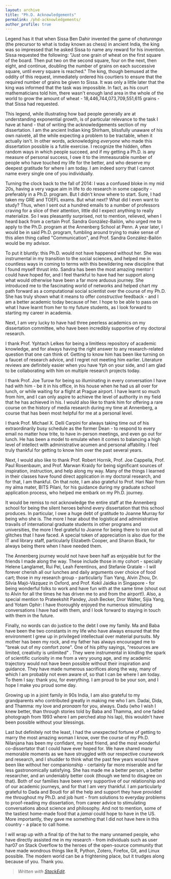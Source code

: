 ```yaml
---
layout: archive
title: "Ph.D. Acknowledgements"
permalink: /phd-acknowledgements/
author_profile: true
---
```

Legend has it that when Sissa Ben Dahir invented the game of *chaturanga* (the precursor to what is today known as chess) in ancient India, the king was so impressed that he asked Sissa to name any reward for his invention. Sissa requested the following: "Just one grain of wheat on the first square of the board. Then put two on the second square, four on the next, then eight, and continue, doubling the number of grains on each successive square, until every square is reached." The king, though bemused at the oddity of this request, immediately ordered his courtiers to ensure that the required number of grains be given to Sissa. It was only a little later that the king was informed that the task was impossible. In fact, as his court mathematicians told him, there wasn't enough land area in the whole of the world to grow the amount of wheat - 18,446,744,073,709,551,615 grains - that Sissa had requested.

This legend, while illustrating how bad people generally are at understanding exponential growth, is of particular relevance to the task I have at hand - that of writing the acknowledgements section of my dissertation. I am the ancient Indian king Shirham, blissfully unaware of his own naiveté, all the while expecting a problem to be tractable, when it actually isn't. In other words, acknowledging *everyone* who made this dissertation possible is a futile exercise. I recognize the hidden, often random ways in which people succeed, and if my getting a Ph.D. is any measure of personal success, I owe it to the immeasurable number of people who have touched my life for the better, and who deserve my deepest gratitude for where I am today. I am indeed sorry that I cannot name every single one of you individually.

Turning the clock back to the fall of 2014: I was a confused bloke in my mid 20s, having a very vague aim in life to do research in some capacity - preferably in a Ph.D. program. But I didn't know where to start. Sure, I had taken my GRE and TOEFL exams. But what next? What did I even want to study? Thus, when I sent out a hundred emails to a number of professors craving for a slice of their attention, little did I expect anything to really materialize. So I was pleasantly surprised, not to mention, relieved, when I heard back from a certain Prof. Sandra González-Bailón, who urged me to apply to the Ph.D. program at the Annenberg School at Penn. A year later, I would be in said Ph.D. program, fumbling around trying to make sense of this alien thing called "Communication", and Prof. Sandra González-Bailón would be my advisor.

To put it bluntly: this Ph.D. would not have happened without her. She was instrumental in my transition to the social sciences, and helped me in countless ways in coming to terms with this bewildering new discipline that I found myself thrust into. Sandra has been the most amazing mentor I could have hoped for, and I feel thankful to have had her support along what would otherwise have been a far more arduous journey. She introduced me to the fascinating world of networks and helped chart my path forward as a computational social scientist over the course of my Ph.D. She has truly shown what it means to offer *constructive* feedback - and I am a better academic today because of her. I hope to be able to pass on what I have learnt from her to my future students, as I look forward to starting my career in academia.

Next, I am very lucky to have had three peerless academics on my dissertation committee, who have been incredibly supportive of my doctoral research.

I thank Prof. Yphtach Lelkes for being a limitless repository of academic knowledge, and for always having the right answer to any research-related question that one can think of. Getting to know him has been like turning on a faucet of research advice, and I regret not meeting him earlier. Literature reviews are definitely easier when you have Yph on your side, and I am glad to be collaborating with him on multiple research projects today.

I thank Prof. Joe Turow for being so illuminating in every conversation I have had with him - be it in his office, in his house when he had us all over for lunch, or while waiting for a flight at Prague airport. I have learnt so much from him, and I can only aspire to achieve the level of authority in my field that he has achieved in his. I would also like to thank him for offering a rare course on the history of media research during my time at Annenberg, a course that has been most helpful for me at a personal level.

I thank Prof. Michael X. Delli Carpini for always taking time out of his extraordinarily busy schedule as the former Dean - to respond to every email no matter how trite, to have in-person meetings, and even go out for lunch. He has been a model to emulate when it comes to balancing a high level of intellect with administrative acumen and personal affability. I feel truly thankful for getting to know him over the past several years.

Next, I would also like to thank Prof. Robert Hornik, Prof. Joe Cappella, Prof. Paul Rosenbaum, and Prof. Marwan Kraidy for being significant sources of inspiration, instruction, and help along my way. Many of the things I learned in their classes have found direct application in my doctoral research, and for that, I am thankful. On that note, I am also grateful to Prof. Hari Nair from my alma mater, BITS Pilani, for his guidance during my graduate school application process, who helped me embark on my Ph.D. journey.

It would be remiss to not acknowledge the entire staff at the Annenberg school for being the silent heroes behind every dissertation that this school produces. In particular, I owe a huge debt of gratitude to Joanne Murray for being who she is. The more I hear about the logistical and administrative travails of international graduate students in other programs and universities, the more I feel grateful to Joanne for being there to iron out all glitches that I have faced. A special token of appreciation is also due for the  IT and library staff, particularly Elizabeth Cooper, and Sharon Black, for always being there when I have needed them.

The Annenberg journey would not have been half as enjoyable but for the friends I made along the way. These include those in my cohort - specially Helene Langlamet, Rui Pei, Leah Ferentinos, and Stefanie Gratale - I will forever cherish all our lunches and daily arguments over choice of food cart; those in my research group - particularly Tian Yang, Alvin Zhou, Dr. Sílvia Majó-Vázquez in Oxford, and Prof. Kokil Jaidka in Singapore - for being wonderful folks to work and have fun with at the same time (shout out to Alvin for all the times he has driven me to and from the airport!). Also, a special mention to Prateekshit Pandey, Josh Becker, Dror Walter, Sijia Yang, and Yotam Ophir: I have thoroughly enjoyed the numerous stimulating conversations I have had with them, and I look forward to staying in touch with them in the future.

Finally, no words can do justice to the debt I owe my family. Ma and Baba have been the two constants in my life who have always ensured that the environment I grew up in privileged intellectual over material pursuits. My mother has been my rock, and my father has always encouraged me to "break out of my comfort zone". One of his pithy sayings, "resources are limited, creativity is unlimited" . They were instrumental in kindling the spark of scientific curiosity in me from a very young age, and my academic trajectory would not have been possible without their inspiration and guidance. They have made numerous sacrifices along the way, many of which I am probably not even aware of, so that I can be where I am today. To them I say: thank you, for everything. I am proud to be your son, and I hope I make you proud some day. 

Growing up in a joint family in 90s India, I am also grateful to my grandparents who contributed greatly in making me who I am. Dadai, Dida, and Thamma: my love and *pronaam* for you, always. Dadu (who I wish I knew better, than through stories told by Baba and Thamma, and one faded photograph from 1993 where I am perched atop his lap), this wouldn't have been possible without your blessings.

Last but definitely not the least, I had the unexpected fortune of getting to marry the most amazing woman I know, over the course of my Ph.D. Nilanjana has been my confidant, my best friend, and the most wonderful co-dissertator that I could have ever hoped for. We have shared many memorable moments as we have struggled with our respective coursework and research, and I shudder to think what the past few years would have been like without her companionship - certainly far more miserable and far less gastronomically satisfying. She has made me a better person, a better researcher, and an undeniably better cook (though we tend to disagree on that). Both of our families have been very supportive of our relationship and of our academic journeys, and for that I am very thankful. I am particularly grateful to Dada and Boudi for all the help and support they have provided me throughout my Ph.D. and job hunt - from solutions to everyday problems to proof-reading my dissertation, from career advice to stimulating conversations about science and philosophy. And not to mention, some of the tastiest home-made food that a *jamai* could hope to have in the US. More importantly, they gave me something that I did not have here in this country - a place to call home.

I will wrap up with a final tip of the hat to the many unnamed people, who have directly assisted me in my research - from individuals such as user har07 on Stack Overflow to the heroes of the open-source community that have made wondrous things like R, Python, Zotero, Firefox, Git, and Linux possible. The modern world can be a frightening place, but it trudges along because of you. Thank you.

> *Written with [StackEdit](https://stackedit.io/).*
<!--stackedit_data:
eyJoaXN0b3J5IjpbLTIxMTMyOTEwNDQsLTEyNjI0NTMyMDMsNT
AwOTA3NTIsLTE1MTg5NjE1MjYsNjc4NzE4Nzc4LDE0NjE2ODY4
NTcsMTY4ODc0OTE5OCwyMDQ1NzY0Njc5LDIwNDU3NjQ2NzldfQ
==
-->